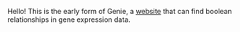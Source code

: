 Hello! This is the early form of Genie, a [website](https://rishav-b.github.io/genie/home.html) that can find boolean relationships in gene expression data. 
